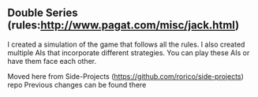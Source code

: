 ## Double Series (rules:http://www.pagat.com/misc/jack.html)

I created a simulation of the game that follows all the rules. I also created multiple AIs that incorporate different strategies. You can play these AIs or have them face each other.

Moved here from Side-Projects (https://github.com/rorico/side-projects) repo
Previous changes can be found there